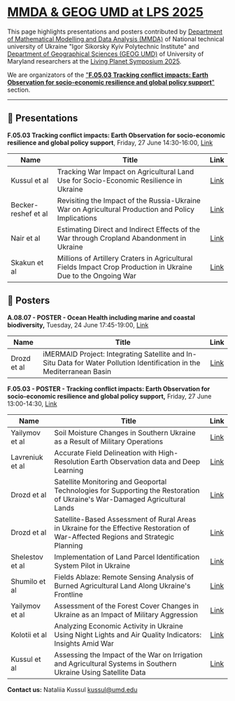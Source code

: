 # [MMDA & GEOG UMD at LPS 2025](https://ipt-mmda.github.io/Living_Planet_Symposium_2025/)

This page highlights presentations and posters contributed by [Department of Mathematical Modelling and Data Analysis (MMDA)](https://mmda.ipt.kpi.ua/) of National technical university of Ukraine "Igor Sikorsky Kyiv Polytechnic Institute" and [Department of Geographical Sciences (GEOG UMD)](https://geog.umd.edu/) of University of Maryland researchers at the [Living Planet Symposium 2025](https://lps25.esa.int/).

We are organizators of the ["**F.05.03 Tracking conflict impacts: Earth Observation for socio-economic resilience and global policy support**"](https://lps25.esa.int/programme/programme-session/?id=23447350-6132-40FF-9020-FAC1500C728A) section.

____
## 📢 Presentations

**F.05.03 Tracking conflict impacts: Earth Observation for socio-economic resilience and global policy support**, 
Friday, 27 June 14:30-16:00, [Link](https://lps25.esa.int/programme/programme-session/?id=23447350-6132-40FF-9020-FAC1500C728A)

| Name | Title | Link |
|----------------|---------|:----------------:|
| Kussul et al | Tracking War Impact on Agricultural Land Use for Socio-Economic Resilience in Ukraine | [Link](https://lps25.esa.int/programme/programme-session/?id=23447350-6132-40FF-9020-FAC1500C728A) |
| Becker-reshef et al | Revisiting the Impact of the Russia-Ukraine War on Agricultural Production and Policy Implications | [Link](https://lps25.esa.int/programme/programme-session/?id=23447350-6132-40FF-9020-FAC1500C728A) |
|Nair et al|Estimating Direct and Indirect Effects of the War through Cropland Abandonment in Ukraine|[Link](https://lps25.esa.int/programme/programme-session/?id=23447350-6132-40FF-9020-FAC1500C728A)|
|Skakun et al|Millions of Artillery Craters in Agricultural Fields Impact Crop Production in Ukraine Due to the Ongoing War|[Link](https://lps25.esa.int/programme/programme-session/?id=23447350-6132-40FF-9020-FAC1500C728A)|

## 🧾 Posters

**A.08.07 - POSTER - Ocean Health including marine and coastal biodiversity,**
Tuesday, 24 June 17:45-19:00, [Link](https://lps25.esa.int/programme/programme-session/?id=D0B6689A-3D89-4950-93C1-CB477ADCB915)

| Name | Title | Link |
|----------------|---------|:----------------:|
|Drozd et al|iMERMAID Project: Integrating Satellite and In-Situ Data for Water Pollution Identification in the Mediterranean Basin|[Link](https://lps25.esa.int/programme/programme-session/?id=D0B6689A-3D89-4950-93C1-CB477ADCB915)|

**F.05.03 - POSTER - Tracking conflict impacts: Earth Observation for socio-economic resilience and global policy support,** 
Friday, 27 June 13:00-14:30, [Link](https://lps25.esa.int/programme/programme-session/?id=FFC8D596-D721-4BE3-8301-D2F8193188E4)

| Name | Title | Link |
|----------------|---------|:----------------:|
|Yailymov et al|Soil Moisture Changes in Southern Ukraine as a Result of Military Operations|[Link](https://lps25.esa.int/programme/programme-session/?id=FFC8D596-D721-4BE3-8301-D2F8193188E4&presentationId=1286EEC0-2F3B-4E6F-950E-5EBEBE800B85)|
|Lavreniuk et al|Accurate Field Delineation with High-Resolution Earth Observation data and Deep Learning|[Link](https://lps25.esa.int/programme/programme-session/?id=FFC8D596-D721-4BE3-8301-D2F8193188E4&presentationId=F2B6F11E-0D14-4426-97EF-5CB084908D48)|
|Drozd et al|Satellite Monitoring and Geoportal Technologies for Supporting the Restoration of Ukraine's War-Damaged Agricultural Lands|[Link](https://lps25.esa.int/programme/programme-session/?id=FFC8D596-D721-4BE3-8301-D2F8193188E4&presentationId=40AB21E1-DE49-4A72-B78A-65A87BBA724A)|
|Drozd et al|Satellite-Based Assessment of Rural Areas in Ukraine for the Effective Restoration of War-Affected Regions and Strategic Planning|[Link](https://lps25.esa.int/programme/programme-session/?id=FFC8D596-D721-4BE3-8301-D2F8193188E4&presentationId=0C2D19D4-B6DA-486E-9B16-95638200C807)|
|Shelestov et al|Implementation of Land Parcel Identification System Pilot in Ukraine|[Link](https://lps25.esa.int/programme/programme-session/?id=FFC8D596-D721-4BE3-8301-D2F8193188E4&presentationId=DA1491F0-5102-40A5-BD8C-F8D45BEC7469)|
|Shumilo et al|Fields Ablaze: Remote Sensing Analysis of Burned Agricultural Land Along Ukraine's Frontline|[Link](https://lps25.esa.int/programme/programme-session/?id=FFC8D596-D721-4BE3-8301-D2F8193188E4&presentationId=DBCFBB33-48EA-4501-A9D5-2F0FE35BF109)|
|Yailymov et al|Assessment of the Forest Cover Changes in Ukraine as an Impact of Military Aggression|[Link](https://lps25.esa.int/programme/programme-session/?id=FFC8D596-D721-4BE3-8301-D2F8193188E4&presentationId=54198C39-7F55-400C-9BF1-F73030AF8650)|
|Kolotii et al|Analyzing Economic Activity in Ukraine Using Night Lights and Air Quality Indicators: Insights Amid War|[Link](https://lps25.esa.int/programme/programme-session/?id=FFC8D596-D721-4BE3-8301-D2F8193188E4&presentationId=C5657628-38EC-4FE8-BFC4-0CAAD2E56685)|
|Kussul et al|Assessing the Impact of the War on Irrigation and Agricultural Systems in Southern Ukraine Using Satellite Data|[Link](https://lps25.esa.int/programme/programme-session/?id=FFC8D596-D721-4BE3-8301-D2F8193188E4&presentationId=0FA5DB05-EAC2-4E24-AED0-A00F7CFB557B)|

**Contact us:** 
Nataliia Kussul
[kussul@umd.edu](kussul@umd.edu)
